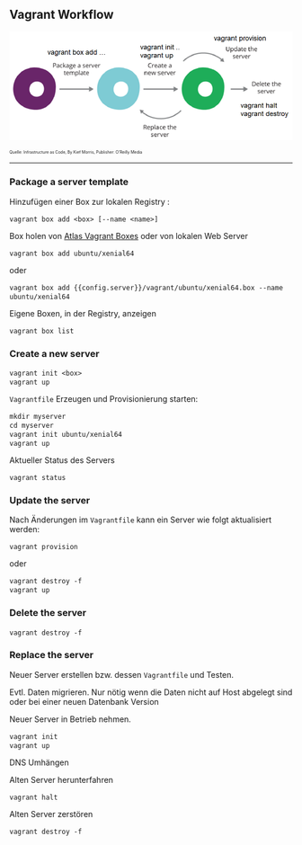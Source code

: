 Vagrant Workflow
----------------

![](../../images/VagrantWorkflow.png)

<p style="font-size: 0.5em">Quelle: Infrastructure as Code, By Kief Morris, Publisher: O'Reilly Media</p>

- - -

### Package a server template

Hinzufügen einer Box zur lokalen Registry :

	vagrant box add <box> [--name <name>]
	
Box holen von [Atlas Vagrant Boxes](https://atlas.hashicorp.com/boxes/search) oder von lokalen Web Server
	
	vagrant box add ubuntu/xenial64
	
oder 

	vagrant box add {{config.server}}/vagrant/ubuntu/xenial64.box --name ubuntu/xenial64
	
Eigene Boxen, in der Registry, anzeigen

	vagrant box list
	
### Create a new server

	vagrant init <box>
	vagrant up

`Vagrantfile` Erzeugen und Provisionierung starten:

	mkdir myserver
	cd myserver
	vagrant init ubuntu/xenial64
	vagrant up

Aktueller Status des Servers

	vagrant status

### Update the server

Nach Änderungen im `Vagrantfile` kann ein Server wie folgt aktualisiert werden:

	vagrant provision 
	
oder 

	vagrant destroy -f
	vagrant up
	
### Delete the server

	vagrant destroy -f
	
### Replace the server

Neuer Server erstellen bzw. dessen `Vagrantfile` und Testen.

Evtl. Daten migrieren. Nur nötig wenn die Daten nicht auf Host abgelegt sind oder bei einer neuen Datenbank Version

Neuer Server in Betrieb nehmen.

	vagrant init
	vagrant up

DNS Umhängen

Alten Server herunterfahren

	vagrant halt

Alten Server zerstören

	vagrant destroy -f
	